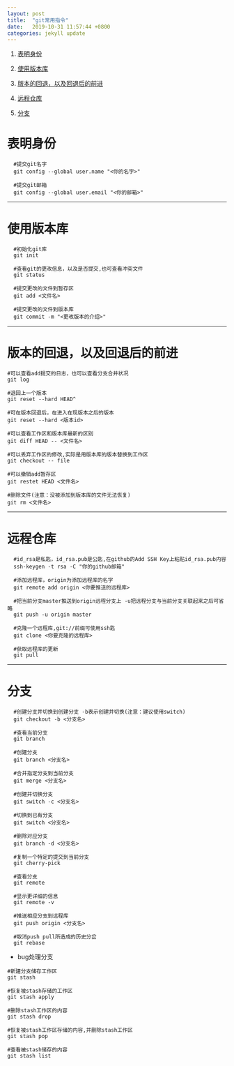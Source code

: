 ```yaml
---
layout: post
title:  "git常用指令"
date:   2019-10-31 11:57:44 +0800
categories: jekyll update
---
```

1. [表明身份](#1)

2. [使用版本库](#2)

3. [版本的回退，以及回退后的前进](#3)

4. [远程仓库](#4)

5. [分支](#5)


<div id="1"></div> 

# 表明身份
```
  #提交git名字
  git config --global user.name "<你的名字>"  

  #提交git邮箱
  git config --global user.email "<你的邮箱>" 
```

***

<div id="2"></div> 

# 使用版本库 
```
  #初始化git库 
  git init  

  #查看git的更改信息，以及是否提交,也可查看冲突文件
  git status 
  
  #提交更改的文件到暂存区
  git add <文件名>  

  #提交更改的文件到版本库
  git commit -m "<更改版本的介绍>" 
```
***

 <div id="3"></div>

# 版本的回退，以及回退后的前进  
  ```
  #可以查看add提交的日志，也可以查看分支合并状况
  git log 
    
  #退回上一个版本
  git reset --hard HEAD^  
  
  #可在版本回退后，在进入在现版本之后的版本
  git reset --hard <版本id>   
  
  #可以查看工作区和版本库最新的区别
  git diff HEAD -- <文件名>   
  
  #可以丢弃工作区的修改,实际是用版本库的版本替换到工作区
  git checkout -- file   
  
  #可以撤销add暂存区
  git restet HEAD <文件名>  

  #删除文件(注意：没被添加到版本库的文件无法恢复)
  git rm <文件名>   
```  

***

<div id="4"></div>

# 远程仓库
```
  #id_rsa是私匙，id_rsa.pub是公匙,在github的Add SSH Key上粘贴id_rsa.pub内容
  ssh-keygen -t rsa -C "你的github邮箱" 

  #添加远程库，origin为添加远程库的名字
  git remote add origin <你要推送的远程库> 

  #把当前分支master推送到origin远程分支上 -u把远程分支与当前分支关联起来之后可省略
  git push -u origin master 

  #克隆一个远程库,git://前缀可使用ssh匙
  git clone <你要克隆的远程库> 

  #获取远程库的更新
  git pull 
```
***

<div id="5"></div>

# 分支 
```
  #创建分支并切换到创建分支 -b表示创建并切换(注意：建议使用switch)
  git checkout -b <分支名> 

  #查看当前分支
  git branch 

  #创建分支
  git branch <分支名> 

  #合并指定分支到当前分支
  git merge <分支名> 

  #创建并切换分支
  git switch -c <分支名> 

  #切换到已有分支
  git switch <分支名> 

  #删除对应分支
  git branch -d <分支名> 

  #复制一个特定的提交到当前分支
  git cherry-pick

  #查看分支
  git remote

  #显示更详细的信息
  git remote -v

  #推送相应分支到远程库
  git push origin <分支名>

  #取消push pull所造成的历史分岔
  git rebase 
  ```
  
    
  - bug处理分支

  ```  
  #新建分支储存工作区
  git stash 

  #恢复被stash存储的工作区
  git stash apply 

  #删除stash工作区的内容
  git stash drop

  #恢复被stash工作区存储的内容,并删除stash工作区
  git stash pop

  #查看被stash储存的内容
  git stash list
  ```